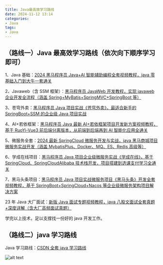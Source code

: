 ```yaml
---
title: Java最高效学习路线
date: 2024-11-12 13:14  
categories:
- Java
tags:
- Java
---
```


## （路线一）Java 最高效学习路线（依次向下顺序学习即可）

1、Java 基础：[2024 黑马程序员 Java+AI 智能辅助编程全套视频教程，java 零基础入门到大牛一套通关](https://www.bilibili.com/video/BV1gb42177hm)

2、Javaweb（含 SSM 框架）：[黑马程序员 JavaWeb 开发教程，实现 javaweb 企业开发全流程（涵盖 Spring+MyBatis+SpringMVC+SpringBoot 等）](https://www.bilibili.com/video/BV1m84y1w7Tb)

3、苍穹外卖：[黑马程序员 Java 项目实战《苍穹外卖》，最适合新手的 SpringBoot+SSM 的企业级 Java 项目实战](https://www.bilibili.com/video/BV1TP411v7v6)

4、AI+若依框架：[黑马程序员 Java 最新 AI+若依框架项目开发新方案视频教程，基于 RuoYi-Vue3 前后端分离版本，从前端到后端再到 AI 智能化应用全通关](https://www.bilibili.com/video/BV1pf421B71v)

5、微服务全套：[2024 最新 SpringCloud 微服务开发与实战，java 黑马商城项目微服务实战开发（涵盖 MybatisPlus、Docker、MQ、ES、Redis 高级等）](https://www.bilibili.com/video/BV1S142197x7)

6、学成在线项目：[黑马程序员 Java 项目企业级微服务实战《学成在线》，基于 SpringCloud、SpringCloudAlibaba 技术栈开发，项目搭建到选课支付学习全通关](https://www.bilibili.com/video/BV1j8411N7Bm)

7、黑马头条项目：[黑马程序员 Java 项目实战微服务项目《黑马头条》开发全套视频教程，基于 SpringBoot+SpringCloud+Nacos 等企业级微服务架构项目解决方案](https://www.bilibili.com/video/BV1Qs4y1v7x4)

23 年 Java 大厂面试：[新版 Java 面试专题视频教程，java 八股文面试全套真题+深度详解（含大厂高频面试真题）](https://www.bilibili.com/video/BV1yT411H7YK)

学完以上技术，足以支撑找一份好的 java 开发工作。

## （路线二）java 学习路线

Java 学习路线：[CSDN 全套 java 学习路线](https://blog.csdn.net/guorui_java/article/details/120098618)

![alt text](/docs/img/page1/one4/java.png)


